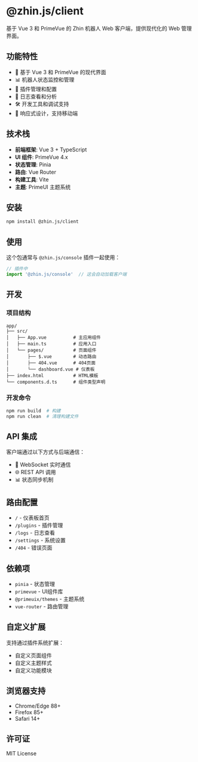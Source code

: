 # @zhin.js/client

基于 Vue 3 和 PrimeVue 的 Zhin 机器人 Web 客户端，提供现代化的 Web 管理界面。

## 功能特性

- 🎨 基于 Vue 3 和 PrimeVue 的现代界面
- 📊 机器人状态监控和管理
- 🔧 插件管理和配置
- 📝 日志查看和分析
- 🛠️ 开发工具和调试支持
- 📱 响应式设计，支持移动端

## 技术栈

- **前端框架**: Vue 3 + TypeScript
- **UI 组件**: PrimeVue 4.x
- **状态管理**: Pinia
- **路由**: Vue Router
- **构建工具**: Vite
- **主题**: PrimeUI 主题系统

## 安装

```bash
npm install @zhin.js/client
```

## 使用

这个包通常与 `@zhin.js/console` 插件一起使用：

```javascript
// 插件中
import '@zhin.js/console'  // 这会自动加载客户端
```

## 开发

### 项目结构

```
app/
├── src/
│   ├── App.vue          # 主应用组件
│   ├── main.ts          # 应用入口
│   └── pages/           # 页面组件
│       ├── $.vue        # 动态路由
│       ├── 404.vue      # 404页面
│       └── dashboard.vue # 仪表板
├── index.html           # HTML模板
└── components.d.ts      # 组件类型声明
```

### 开发命令

```bash
npm run build  # 构建
npm run clean  # 清理构建文件
```

## API 集成

客户端通过以下方式与后端通信：
- 📡 WebSocket 实时通信
- 🌐 REST API 调用
- 📊 状态同步机制

## 路由配置

- `/` - 仪表板首页
- `/plugins` - 插件管理
- `/logs` - 日志查看
- `/settings` - 系统设置
- `/404` - 错误页面

## 依赖项

- `pinia` - 状态管理
- `primevue` - UI组件库
- `@primeuix/themes` - 主题系统
- `vue-router` - 路由管理

## 自定义扩展

支持通过插件系统扩展：
- 自定义页面组件
- 自定义主题样式
- 自定义功能模块

## 浏览器支持

- Chrome/Edge 88+
- Firefox 85+
- Safari 14+

## 许可证

MIT License
